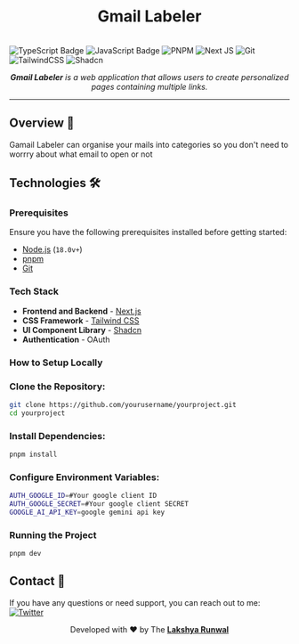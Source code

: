 <h1 align="center">Gmail Labeler</h1>
</a>

<br>
<img src="https://img.shields.io/badge/TypeScript-3178C6?logo=typescript&logoColor=fff&style=for-the-badge" alt="TypeScript Badge">
<img src="https://img.shields.io/badge/JavaScript-F7DF1E?logo=javascript&logoColor=000&style=for-the-badge" alt="JavaScript Badge">
<img src="https://img.shields.io/badge/pnpm-%234a4a4a.svg?style=for-the-badge&logo=pnpm&logoColor=f69220" alt="PNPM">
<img src="https://img.shields.io/badge/Next-black?style=for-the-badge&logo=next.js&logoColor=white" alt="Next JS">
<img src="https://img.shields.io/badge/GIT-E44C30?style=for-the-badge&logo=git&logoColor=white" alt="Git">
<img src="https://img.shields.io/badge/tailwindcss-%2338B2AC.svg?style=for-the-badge&logo=tailwind-css&logoColor=white" alt="TailwindCSS">
<img src="https://img.shields.io/badge/shadcn%2Fui-000000?style=for-the-badge&logo=shadcnui&logoColor=white" alt="Shadcn">
</p>

<p align="center" style="font-style:italic">
<b>Gmail Labeler</b> is a web application that allows users to create personalized pages containing multiple links.
</p>

---

## Overview 🚀

Gamail Labeler can organise your mails into categories so you don't need to worrry about what email to open or not

## Technologies 🛠

### Prerequisites

Ensure you have the following prerequisites installed before getting started:

- [Node.js](https://nodejs.org/) (`18.0v+`)
- [pnpm](https://pnpm.io/)
- [Git](https://git-scm.com/)

### Tech Stack

- **Frontend and Backend** - [Next.js](https://nextjs.org/)
- **CSS Framework** - [Tailwind CSS](https://tailwindcss.com/)
- **UI Component Library** - [Shadcn](https://shadcn.dev/)
- **Authentication** - OAuth



### **How to Setup Locally**

### Clone the Repository:
```bash
git clone https://github.com/yourusername/yourproject.git
cd yourproject
```

### Install Dependencies:
```bash
pnpm install
```

### Configure Environment Variables:
```bash
AUTH_GOOGLE_ID=#Your google client ID
AUTH_GOOGLE_SECRET=#Your google client SECRET
GOOGLE_AI_API_KEY=google gemini api key
```

### Running the Project
```bash
pnpm dev
```


## Contact 📧

If you have any questions or need support, you can reach out to me:
[![Twitter](https://img.shields.io/badge/LakshyaRunwal-black?logo=X&logoColor=white&style=for-the-badge)](https://x.com/lakshyaroonwal)


<p align="center">
	Developed with ❤️ by The <a href="https://x.com/lakshyaroonwal"><strong>Lakshya Runwal</strong></a>
</p>
